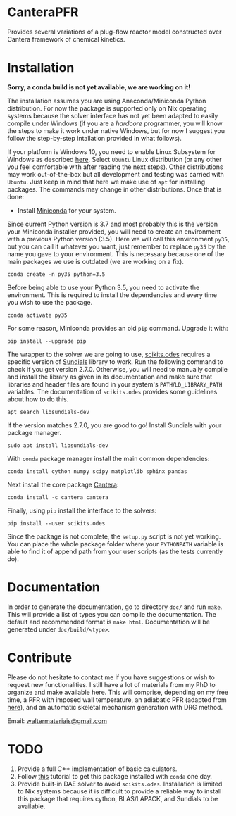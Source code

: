 # CanteraPFR

Provides several variations of a plug-flow reactor model constructed over
Cantera framework of chemical kinetics.

# Installation

**Sorry, a conda build is not yet available, we are working on it!**

The installation assumes you are using Anaconda/Miniconda Python distribution.
For now the package is supported only on Nix operating systems because the
solver interface has not yet been adapted to easily compile under Windows (if
you are a *hardcore* programmer, you will know the steps to make it work under
native Windows, but for now I suggest you follow the step-by-step intallation
provided in what follows).

If your platform is Windows 10, you need to enable Linux Subsystem for Windows
as described [here](https://docs.microsoft.com/en-us/windows/wsl/install-win10).
Select `Ubuntu` Linux distribution (or any other you feel comfortable with after
reading the next steps). Other distributions may work out-of-the-box but all
development and testing was carried with `Ubuntu`. Just keep in mind that here
we make use of `apt` for installing packages. The commands may change in other
distributions. Once that is done:

- Install [Miniconda](https://conda.io/miniconda.html) for your system.

Since current Python version is 3.7 and most probably this is the version your
Miniconda installer provided, you will need to create an environment with a
previous Python version (3.5). Here we will call this environment `py35`, but
you can call it whatever you want, just remember to replace `py35` by the name
you gave to your environment. This is necessary because one of the main packages
we use is outdated (we are working on a fix).

```
conda create -n py35 python=3.5
```

Before being able to use your Python 3.5, you need to activate the environment.
This is required to install the dependencies and every time you wish to use the
package.

```
conda activate py35
```

For some reason, Miniconda provides an old `pip` command. Upgrade it with:

```
pip install --upgrade pip
```

The wrapper to the solver we are going to use,
[scikits.odes](https://scikits-odes.readthedocs.io/en/latest/) requires a
specific version of [Sundials](https://computation.llnl.gov/projects/sundials)
library to work. Run the following command to check if you get version 2.7.0.
Otherwise, you will need to manually compile and install the library as given
in its documentation and make sure that libraries and header files are found
in your system's `PATH`/`LD_LIBRARY_PATH` variables. The documentation of
`scikits.odes` provides some guidelines about how to do this.

```
apt search libsundials-dev
```

If the version matches 2.7.0, you are good to go! Install Sundials with your
package manager.

```
sudo apt install libsundials-dev
```

With `conda` package manager install the main common dependencies:

```
conda install cython numpy scipy matplotlib sphinx pandas
```

Next install the core package [Cantera](https://cantera.org/):

```
conda install -c cantera cantera
```

Finally, using `pip` install the interface to the solvers:

```
pip install --user scikits.odes
```

Since the package is not complete, the `setup.py` script is not yet working.
You can place the whole package folder where your `PYTHONPATH` variable is able
to find it of append path from your user scripts (as the tests currently do).

# Documentation

In order to generate the documentation, go to directory `doc/` and run `make`.
This will provide a list of types you can compile the documentation. The default
and recommended format is `make html`. Documentation will be generated under
`doc/build/<type>`.

# Contribute

Please do not hesitate to contact me if you have suggestions or wish to request
new functionalities. I still have a lot of materials from my PhD to organize
and make available here. This will comprise, depending on my free time, a PFR
with imposed wall temperature, an adiabatic PFR (adapted from [here](https://github.com/Cantera/cantera-jupyter/blob/master/reactors/1D_pfr_surfchem.ipynb)), and an automatic
skeletal mechanism generation with DRG method.

Email: waltermateriais@gmail.com

# TODO

1. Provide a full C++ implementation of basic calculators.
1. Follow [this](https://conda.io/docs/user-guide/tutorials/build-pkgs.html)
tutorial to get this package installed with `conda` one day.
1. Provide built-in DAE solver to avoid `scikits.odes`. Installation is limited
to Nix systems because it is difficult to provide a reliable way to install this
package that requires cython, BLAS/LAPACK, and Sundials to be available.
